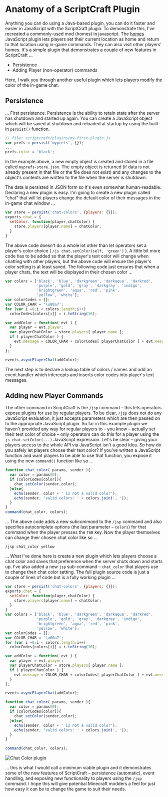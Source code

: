 # Anatomy of a ScriptCraft Plugin

Anything you can do using a Java-based plugin, you can do it
faster and easier in JavaScript with the ScriptCraft plugin. To
demonstrate this, I've recreated a commonly-used mod (homes) in
javascript. The [homes][homes] JavaScript plugin lets players set their current
location as home and return to that location using in-game commands.
They can also visit other players' homes. It's a simple plugin that
demonstrates a couple of new features in ScriptCraft &hellip;

 * Persistence
 * Adding Player (non-operator) commands

[homes]:  /src/main/js/plugins/homes/homes.js

Here, I walk you through another useful plugin which lets players modify the color of the in-game chat.

## Persistence
&hellip; First persistence. Persistence is the ability to retain state
after the server has shutdown and started up again. You can create a
JavaScript object which will be saved at shutdown and reloaded at
startup by using the built-in `persist()` function.

```javascript
// file: scriptcraft/plugins/my-first-plugin.js
var prefs = persist('myprefs', {});
...
prefs.color = 'black';
```
In the example above, a new empty object is created and stored in a file called `myprefs-store.json`. The empty object is returned (if data is not already present in that file or the file does not exist) and any changes to the object's contents are written to the file when the server is shutdown.

The data is persisted in JSON form so it's even somewhat
human-readable. Declaring a new plugin is easy. I'm going to create a
new plugin called "chat" that will let players change the default
color of their messages in the in-game chat window &hellip;

```javascript
var store = persist('chat-colors', {players: {}});
exports.chat = {
  setColor: function(player,chatColor) {
    store.players[player.name] = chatColor;
  }
}
```
The above code doesn't do a whole lot other than let operators set a
player's color choice ( `/js chat.setColor(self, 'green')` ). A little
bit more code has to be added so that the player's text color will
change when chatting with other players, but the above code will ensure
the player's color setting is at least saved. The following code just
ensures that when a player chats, the text will be displayed in their
chosen color &hellip;

```javascript
var colors = ['black', 'blue', 'darkgreen', 'darkaqua', 'darkred',
              'purple', 'gold', 'gray', 'darkgray', 'indigo',
              'brightgreen', 'aqua', 'red', 'pink',
              'yellow', 'white'];
var colorCodes = {};
var COLOR_CHAR = '\u00a7';
for (var i =0;i < colors.length;i++)
  colorCodes[colors[i]] = i.toString(16);

var addColor = function( evt ) {
  var player = evt.player;
  var playerChatColor = store.players[ player.name ];
  if ( playerChatColor ) {
    evt.message = COLOR_CHAR + colorCodes[ playerChatColor ] + evt.message;
  }
};

events.asyncPlayerChat(addColor);
```

The next step is to declare a lookup table of colors / names and add an event
handler which intercepts and inserts color codes into player's text
messages.

## Adding new Player Commands
The other command in ScriptCraft is the `/jsp` command &ndash; this lets
operators expose plugins for use by regular players. To be clear, `/jsp`
does not do any JavaScript evaluation, it just accepts parameters which
are then passed on to the appropriate JavaScript plugin. So far in this
example plugin we haven't provided any way for regular players to &ndash; you
know &ndash; actually set their text color of choice &ndash; only operators can do
this for a player using the `js chat.setColor(...)` JavaScript
expression. Let's be clear &ndash; giving your players access to the whole API
via JavaScript isn't a good idea. So how do you safely let players
choose their text color? If you've written a JavaScript function and
want players to be able to use that function, you expose it using the
new `command()` function like so &hellip;

```javascript
function chat_color( params, sender ){
  var color = params[0];
  if (colorCodes[color]){
    chat.setColor(sender,color);
  }else{
    echo(sender, color + ' is not a valid color');
    echo(sender, 'valid colors: ' + colors.join(', '));
  }
}
command(chat_color, colors);
```

&hellip; The above code adds a new *subcommand* to the `/jsp` command and
also specifies autocomplete options (the last parameter &ndash; `colors`) for
that command when the player presses the `TAB` key. Now the player
themselves can change their chosen chat color like so &hellip;

    /jsp chat_color yellow

&hellip; What I've done here is create a new plugin which lets players choose
a chat color and saves that preference when the server shuts down and
starts up. I've also added a new `jsp` sub-command &ndash; `chat_color` that
players use to change their chat color setting. The full plugin source
code is just a couple of lines of code but is a fully working plugin &hellip;

```javascript
var store = persist('chat-colors', {players: {}});
exports.chat = {
  setColor: function(player,chatColor) {
    store.players[player.name] = chatColor;
  }
}
var colors = ['black', 'blue', 'darkgreen', 'darkaqua', 'darkred',
              'purple', 'gold', 'gray', 'darkgray', 'indigo',
              'brightgreen', 'aqua', 'red', 'pink',
              'yellow', 'white'];
var colorCodes = {};
var COLOR_CHAR = '\u00a7';
for (var i =0;i < colors.length;i++)
  colorCodes[colors[i]] = i.toString(16);

var addColor = function( evt ) {
  var player = evt.player;
  var playerChatColor = store.players[ player.name ];
  if ( playerChatColor ) {
    evt.message = COLOR_CHAR + colorCodes[ playerChatColor ] + evt.message;
  }
};

events.asyncPlayerChat(addColor);

function chat_color( params, sender ){
  var color = params[0];
  if (colorCodes[color]){
    chat.setColor(sender,color);
  }else{
    echo(sender, color + ' is not a valid color');
    echo(sender, 'valid colors: ' + colors.join(', '));
  }
}

command(chat_color, colors);
```

![Chat Color plugin][1]

&hellip; this is what I would call a minimum viable plugin and it
demonstrates some of the new features of ScriptCraft &ndash; persistence
(automatic), event handling, and exposing new functionality to players
using the `/jsp` command. I hope this will give potential Minecraft
modders a feel for just how easy it can be to change the game to suit
their needs.

[1]: img/scriptcraft-chat-color.png
